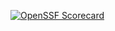 [![OpenSSF Scorecard](htt‌ps://api.securityscorecards.dev/projects/github.com/Isaiah0521/PA-updated-Weapon-Master/badge)](htt‌ps://securityscorecards.dev/viewer/?uri=github.com/Isaiah0521/PA-updated-Weapon-Master)
